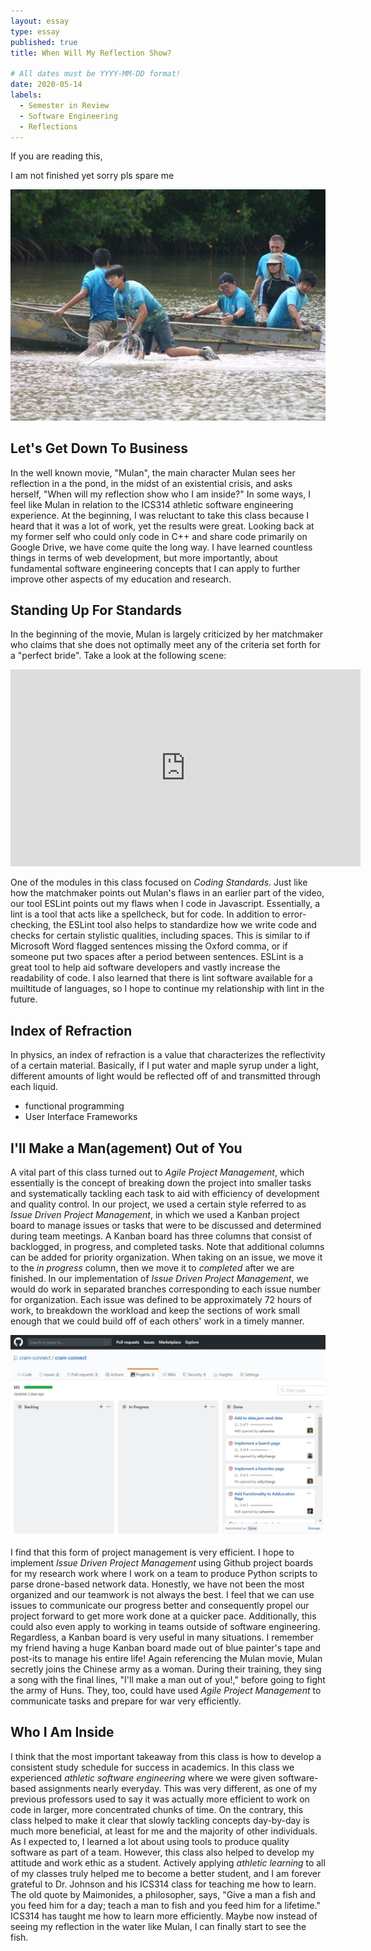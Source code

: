 ```yaml
---
layout: essay
type: essay
published: true
title: When Will My Reflection Show?

# All dates must be YYYY-MM-DD format!
date: 2020-05-14
labels:
  - Semester in Review
  - Software Engineering
  - Reflections
---
```


If you are reading this,

I am not finished yet sorry pls spare me

<img class="ui large right floated rounded image" src="../images/reflections/reflections-fishing.jpg">

## Let's Get Down To Business
In the well known movie, "Mulan", the main character Mulan sees her reflection in a the pond, in the midst of an existential crisis, and asks herself, "When will my reflection show who I am inside?" In some ways, I feel like Mulan in relation to the ICS314 athletic software engineering experience. At the beginning, I was reluctant to take this class because I heard that it was a lot of work, yet the results were great. Looking back at my former self who could only code in C++ and share code primarily on Google Drive, we have come quite the long way. I have learned countless things in terms of web development, but more importantly, about fundamental software engineering concepts that I can apply to further improve other aspects of my education and research.

## Standing Up For Standards
In the beginning of the movie, Mulan is largely criticized by her matchmaker who claims that she does not optimally meet any of the criteria set forth for a "perfect bride". Take a look at the following scene:

<iframe width="560" height="315" src="https://www.youtube.com/embed/bPa0TiCuvR4?start=127" frameborder="0" allow="accelerometer; autoplay; encrypted-media; gyroscope; picture-in-picture" allowfullscreen></iframe>

One of the modules in this class focused on *Coding Standards*. Just like how the matchmaker points out Mulan's flaws in an earlier part of the video, our tool ESLint points out my flaws when I code in Javascript. Essentially, a lint is a tool that acts like a spellcheck, but for code. In addition to error-checking, the ESLint tool also helps to standardize how we write code and checks for certain stylistic qualities, including spaces. This is similar to if Microsoft Word flagged sentences missing the Oxford comma, or if someone put two spaces after a period between sentences. ESLint is a great tool to help aid software developers and vastly increase the readability of code. I also learned that there is lint software available for a muiltitude of languages, so I hope to continue my relationship with lint in the future.

## Index of Refraction
In physics, an index of refraction is a value that characterizes the reflectivity of a certain material. Basically, if I put water and maple syrup under a light, different amounts of light would be reflected off of and transmitted through each liquid.
- functional programming
- User Interface Frameworks

## I'll Make a Man(agement) Out of You
A vital part of this class turned out to *Agile Project Management*, which essentially is the concept of breaking down the project into smaller tasks and systematically tackling each task to aid with efficiency of development and quality control. In our project, we used a certain style referred to as *Issue Driven Project Management*, in which we used a Kanban project board to manage issues or tasks that were to be discussed and determined during team meetings. A Kanban board has three columns that consist of backlogged, in progress, and completed tasks. Note that additional columns can be added for priority organization. When taking on an issue, we move it to the *in progress* column, then we move it to *completed* after we are finished. In our implementation of *Issue Driven Project Management*, we would do work in separated branches corresponding to each issue number for organization. Each issue was defined to be approximately 72 hours of work, to breakdown the workload and keep the sections of work small enough that we could build off of each others' work in a timely manner.

<img class="ui huge centered rounded image" src="../images/reflections/reflections-kanban.jpg">

I find that this form of project management is very efficient. I hope to implement *Issue Driven Project Management* using Github project boards for my research work where I work on a team to produce Python scripts to parse drone-based network data. Honestly, we have not been the most organized and our teamwork is not always the best. I feel that we can use issues to communicate our progress better and consequently propel our project forward to get more work done at a quicker pace. Additionally, this could also even apply to working in teams outside of software engineering. Regardless, a Kanban board is very useful in many situations. I remember my friend having a huge Kanban board made out of blue painter's tape and post-its to manage his entire life! Again referencing the Mulan movie, Mulan secretly joins the Chinese army as a woman. During their training, they sing a song with the final lines, "I'll make a man out of you!," before going to fight the army of Huns. They, too, could have used *Agile Project Management* to communicate tasks and prepare for war very efficiently.

## Who I Am Inside
I think that the most important takeaway from this class is how to develop a consistent study schedule for success in academics. In this class we experienced *athletic software engineering* where we were given software-based assignments nearly everyday. This was very different, as one of my previous professors used to say it was actually more efficient to work on code in larger, more concentrated chunks of time. On the contrary, this class helped to make it clear that slowly tackling concepts day-by-day is much more beneficial, at least for me and the majority of other individuals. As I expected to, I learned a lot about using tools to produce quality software as part of a team. However, this class also helped to develop my attitude and work ethic as a student. Actively applying *athletic learning* to all of my classes truly helped me to become a better student, and I am forever grateful to Dr. Johnson and his ICS314 class for teaching me how to learn. The old quote by Maimonides, a philosopher, says, "Give a man a fish and you feed him for a day; teach a man to fish and you feed him for a lifetime." ICS314 has taught me how to learn more efficiently. Maybe now instead of seeing my reflection in the water like Mulan, I can finally start to see the fish.
